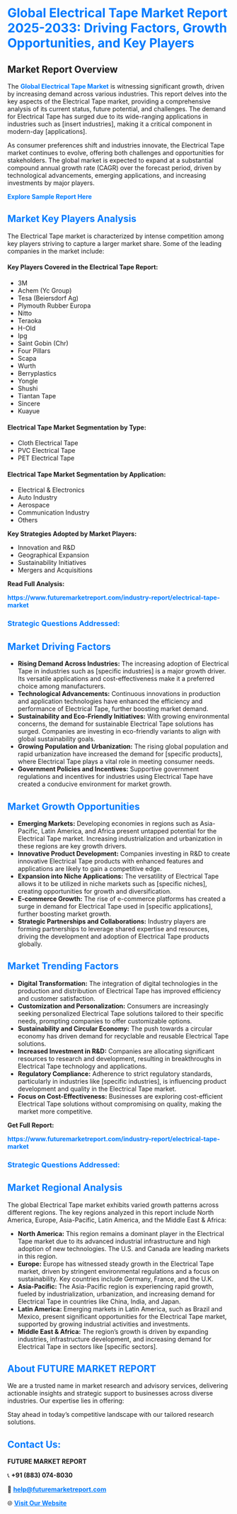 <h1 style="color: #007BFF;">Global Electrical Tape Market Report 2025-2033: Driving Factors, Growth Opportunities, and Key Players</h1>

<section id="overview">
<h2>Market Report Overview</h2>
<p>The <a href="https://www.futuremarketreport.com/industry-report/electrical-tape-market" style="color: #007BFF; text-decoration: none;"><strong>Global Electrical Tape Market</strong></a> is witnessing significant growth, driven by increasing demand across various industries. This report delves into the key aspects of the Electrical Tape market, providing a comprehensive analysis of its current status, future potential, and challenges. The demand for Electrical Tape has surged due to its wide-ranging applications in industries such as [insert industries], making it a critical component in modern-day [applications].</p>
<p>As consumer preferences shift and industries innovate, the Electrical Tape market continues to evolve, offering both challenges and opportunities for stakeholders. The global market is expected to expand at a substantial compound annual growth rate (CAGR) over the forecast period, driven by technological advancements, emerging applications, and increasing investments by major players.</p>
</section>

<section id="overview">
<p><a href="https://www.futuremarketreport.com/request-sample/reportId=61139" style="color: #007BFF; text-decoration: none;"><strong>Explore Sample Report Here</strong></a></p>
</section>

<section id="key-players">
<h2 style="color: #007BFF;">Market Key Players Analysis</h2>
<p>The Electrical Tape market is characterized by intense competition among key players striving to capture a larger market share. Some of the leading companies in the market include:</p>
<h4>Key Players Covered in the Electrical Tape Report:</h4>
<ul><li>3M</li><li>Achem (Yc Group)</li><li>Tesa (Beiersdorf Ag)</li><li>Plymouth Rubber Europa</li><li>Nitto</li><li>Teraoka</li><li>H-Old</li><li>Ipg</li><li>Saint Gobin (Chr)</li><li>Four Pillars</li><li>Scapa</li><li>Wurth</li><li>Berryplastics</li><li>Yongle</li><li>Shushi</li><li>Tiantan Tape</li><li>Sincere</li><li>Kuayue</li></ul>
<h4>Electrical Tape Market Segmentation by Type:</h4>
<ul><li>Cloth Electrical Tape</li><li>PVC Electrical Tape</li><li>PET Electrical Tape</li></ul>

<h4>Electrical Tape Market Segmentation by Application:</h4>
<ul><li>Electrical &amp; Electronics</li><li>Auto Industry</li><li>Aerospace</li><li>Communication Industry</li><li>Others</li></ul>
<p><strong>Key Strategies Adopted by Market Players:</strong></p>
<ul>
<li>Innovation and R&D</li>
<li>Geographical Expansion</li>
<li>Sustainability Initiatives</li>
<li>Mergers and Acquisitions</li>
</ul>
</section>

<section>
<p><strong>Read Full Analysis: </strong></p><a href="https://www.futuremarketreport.com/industry-report/electrical-tape-market" style="color: #007BFF; text-decoration: none;"><strong>https://www.futuremarketreport.com/industry-report/electrical-tape-market</strong></a>
<h3 style="color: #007BFF;">Strategic Questions Addressed:</h3>
</section>

<section id="driving-factors">
<h2 style="color: #007BFF;">Market Driving Factors</h2>
<ul>
<li><strong>Rising Demand Across Industries:</strong> The increasing adoption of Electrical Tape in industries such as [specific industries] is a major growth driver. Its versatile applications and cost-effectiveness make it a preferred choice among manufacturers.</li>
<li><strong>Technological Advancements:</strong> Continuous innovations in production and application technologies have enhanced the efficiency and performance of Electrical Tape, further boosting market demand.</li>
<li><strong>Sustainability and Eco-Friendly Initiatives:</strong> With growing environmental concerns, the demand for sustainable Electrical Tape solutions has surged. Companies are investing in eco-friendly variants to align with global sustainability goals.</li>
<li><strong>Growing Population and Urbanization:</strong> The rising global population and rapid urbanization have increased the demand for [specific products], where Electrical Tape plays a vital role in meeting consumer needs.</li>
<li><strong>Government Policies and Incentives:</strong> Supportive government regulations and incentives for industries using Electrical Tape have created a conducive environment for market growth.</li>
</ul>
</section>

<section id="growth-opportunities">
<h2 style="color: #007BFF;">Market Growth Opportunities</h2>
<ul>
<li><strong>Emerging Markets:</strong> Developing economies in regions such as Asia-Pacific, Latin America, and Africa present untapped potential for the Electrical Tape market. Increasing industrialization and urbanization in these regions are key growth drivers.</li>
<li><strong>Innovative Product Development:</strong> Companies investing in R&D to create innovative Electrical Tape products with enhanced features and applications are likely to gain a competitive edge.</li>
<li><strong>Expansion into Niche Applications:</strong> The versatility of Electrical Tape allows it to be utilized in niche markets such as [specific niches], creating opportunities for growth and diversification.</li>
<li><strong>E-commerce Growth:</strong> The rise of e-commerce platforms has created a surge in demand for Electrical Tape used in [specific applications], further boosting market growth.</li>
<li><strong>Strategic Partnerships and Collaborations:</strong> Industry players are forming partnerships to leverage shared expertise and resources, driving the development and adoption of Electrical Tape products globally.</li>
</ul>
</section>

<section id="trending-factors">
<h2 style="color: #007BFF;">Market Trending Factors</h2>
<ul>
<li><strong>Digital Transformation:</strong> The integration of digital technologies in the production and distribution of Electrical Tape has improved efficiency and customer satisfaction.</li>
<li><strong>Customization and Personalization:</strong> Consumers are increasingly seeking personalized Electrical Tape solutions tailored to their specific needs, prompting companies to offer customizable options.</li>
<li><strong>Sustainability and Circular Economy:</strong> The push towards a circular economy has driven demand for recyclable and reusable Electrical Tape solutions.</li>
<li><strong>Increased Investment in R&D:</strong> Companies are allocating significant resources to research and development, resulting in breakthroughs in Electrical Tape technology and applications.</li>
<li><strong>Regulatory Compliance:</strong> Adherence to strict regulatory standards, particularly in industries like [specific industries], is influencing product development and quality in the Electrical Tape market.</li>
<li><strong>Focus on Cost-Effectiveness:</strong> Businesses are exploring cost-efficient Electrical Tape solutions without compromising on quality, making the market more competitive.</li>
</ul>
</section>

<section>
<p><strong>Get Full Report: </strong></p><a href="https://www.futuremarketreport.com/industry-report/electrical-tape-market" style="color: #007BFF; text-decoration: none;"><strong>https://www.futuremarketreport.com/industry-report/electrical-tape-market</strong></a>
<h3 style="color: #007BFF;">Strategic Questions Addressed:</h3>
</section>


<section id="regional-analysis">
<h2 style="color: #007BFF;">Market Regional Analysis</h2>
<p>The global Electrical Tape market exhibits varied growth patterns across different regions. The key regions analyzed in this report include North America, Europe, Asia-Pacific, Latin America, and the Middle East & Africa:</p>
<ul>
<li><strong>North America:</strong> This region remains a dominant player in the Electrical Tape market due to its advanced industrial infrastructure and high adoption of new technologies. The U.S. and Canada are leading markets in this region.</li>
<li><strong>Europe:</strong> Europe has witnessed steady growth in the Electrical Tape market, driven by stringent environmental regulations and a focus on sustainability. Key countries include Germany, France, and the U.K.</li>
<li><strong>Asia-Pacific:</strong> The Asia-Pacific region is experiencing rapid growth, fueled by industrialization, urbanization, and increasing demand for Electrical Tape in countries like China, India, and Japan.</li>
<li><strong>Latin America:</strong> Emerging markets in Latin America, such as Brazil and Mexico, present significant opportunities for the Electrical Tape market, supported by growing industrial activities and investments.</li>
<li><strong>Middle East & Africa:</strong> The region’s growth is driven by expanding industries, infrastructure development, and increasing demand for Electrical Tape in sectors like [specific sectors].</li>
</ul>
</section>

<footer>
<h2 style="color: #007BFF;">About FUTURE MARKET REPORT</h2>
<p>We are a trusted name in market research and advisory services, delivering actionable insights and strategic support to businesses across diverse industries. Our expertise lies in offering:</p>

<p>Stay ahead in today’s competitive landscape with our tailored research solutions.</p>

<h2 style="color: #007BFF;">Contact Us:</h2>
<p><strong>FUTURE MARKET REPORT</strong></p>
<p>📞 <strong>+91 (883) 074-8030</strong></p>
<p>📧 <strong><a href="mailto:help@futuremarketreport.com" style="color: #007BFF;">help@futuremarketreport.com</a></strong></p>
<p>🌐 <strong><a href="https://www.futuremarketreport.com/" style="color: #007BFF;">Visit Our Website</a></strong></p>
</footer>